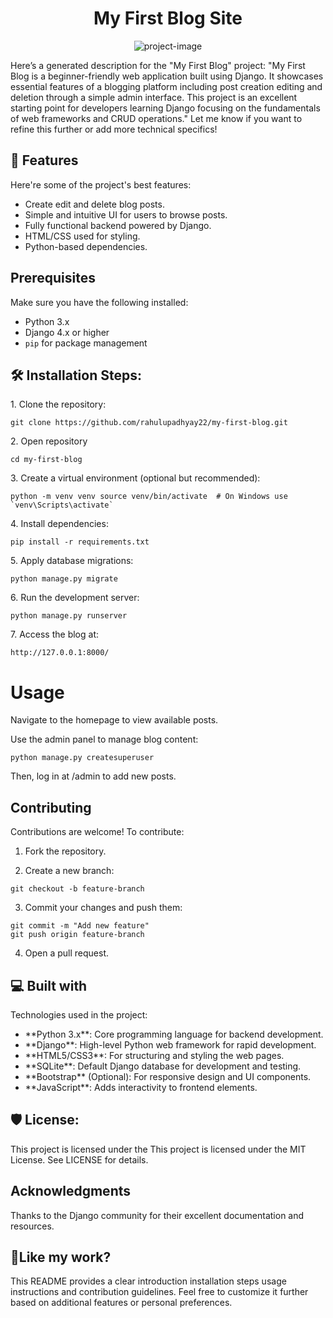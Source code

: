 <h1 align="center" id="title">My First Blog Site</h1>

<p align="center"><img src="https://socialify.git.ci/rahulupadhyay22/my-first-blog/image?font=Inter&amp;language=1&amp;name=1&amp;owner=1&amp;pattern=Solid&amp;stargazers=1&amp;theme=Auto" alt="project-image"></p>

<p id="description">Here’s a generated description for the "My First Blog" project: "My First Blog is a beginner-friendly web application built using Django. It showcases essential features of a blogging platform including post creation editing and deletion through a simple admin interface. This project is an excellent starting point for developers learning Django focusing on the fundamentals of web frameworks and CRUD operations." Let me know if you want to refine this further or add more technical specifics!</p>

  
  
<h2>🧐 Features</h2>

Here're some of the project's best features:

*   Create edit and delete blog posts.
*   Simple and intuitive UI for users to browse posts.
*   Fully functional backend powered by Django.
*   HTML/CSS used for styling.
*   Python-based dependencies.
  
## Prerequisites
Make sure you have the following installed:
- Python 3.x
- Django 4.x or higher
- `pip` for package management

<h2>🛠️ Installation Steps:</h2>

<p>1. Clone the repository:</p>

```
git clone https://github.com/rahulupadhyay22/my-first-blog.git
```

<p>2. Open repository</p>

```
cd my-first-blog
```

<p>3. Create a virtual environment (optional but recommended):</p>

```
python -m venv venv source venv/bin/activate  # On Windows use `venv\Scripts\activate`
```

<p>4. Install dependencies:</p>

```
pip install -r requirements.txt
```

<p>5. Apply database migrations:</p>

```
python manage.py migrate
```

<p>6. Run the development server:</p>

```
python manage.py runserver
```

<p>7. Access the blog at:</p>

```
http://127.0.0.1:8000/
```
# Usage
<p>Navigate to the homepage to view available posts.</p>

<p>Use the admin panel to manage blog content:</p>

```
python manage.py createsuperuser
```

<p>Then, log in at /admin to add new posts.</p>

## Contributing
Contributions are welcome! To contribute:

1) Fork the repository.

2) Create a new branch:
```
git checkout -b feature-branch
```
3) Commit your changes and push them:

```
git commit -m "Add new feature"
git push origin feature-branch
```
4) Open a pull request.

<h2>💻 Built with</h2>

Technologies used in the project:

*   \*\*Python 3.x\*\*: Core programming language for backend development.
*   \*\*Django\*\*: High-level Python web framework for rapid development.
*   \*\*HTML5/CSS3\*\*: For structuring and styling the web pages.
*   \*\*SQLite\*\*: Default Django database for development and testing.
*   \*\*Bootstrap\*\* (Optional): For responsive design and UI components.
*   \*\*JavaScript\*\*: Adds interactivity to frontend elements.

<h2>🛡️ License:</h2>
This project is licensed under the This project is licensed under the MIT License. See LICENSE for details.

## Acknowledgments
Thanks to the Django community for their excellent documentation and resources.

<h2>💖Like my work?</h2>

This README provides a clear introduction installation steps usage instructions and contribution guidelines. Feel free to customize it further based on additional features or personal preferences.
